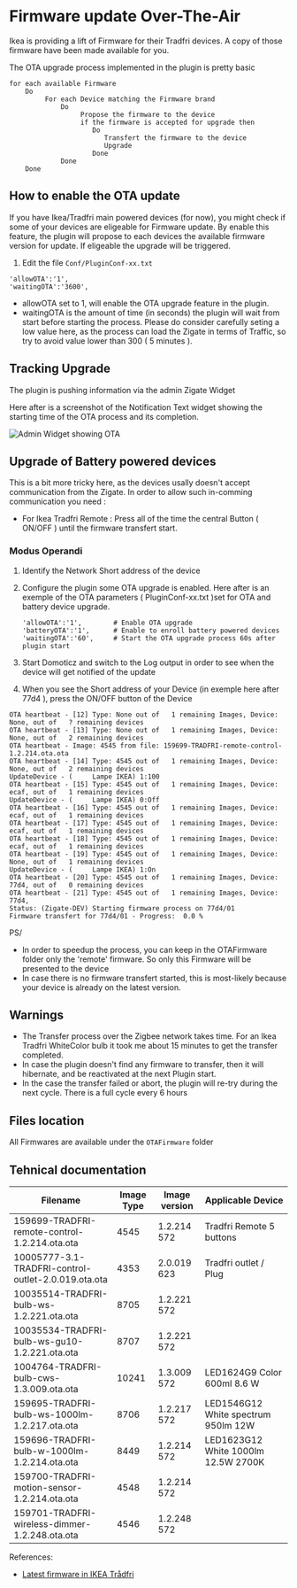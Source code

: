 # Firmware update Over-The-Air

Ikea is providing a lift of Firmware for their Tradfri devices. A copy of those firmware have been made available for you.

The OTA upgrade process implemented in the plugin is pretty basic

```
for each available Firmware
    Do
         For each Device matching the Firmware brand
             Do
                  Propose the firmware to the device
                  if the firmware is accepted for upgrade then
                     Do 
                        Transfert the firmware to the device
                        Upgrade
                     Done
             Done
    Done
```  

## How to enable the OTA update

If you have Ikea/Tradfri main powered devices (for now), you might check if some of your devices are eligeable for Firmware update.
By enable this feature, the plugin will propose to each devices the available firmware version for update. If eligeable the upgrade will be triggered.

1. Edit the file `Conf/PluginConf-xx.txt`

  ```
  'allowOTA':'1',
  'waitingOTA':'3600',
  ```

  * allowOTA set to 1, will enable the OTA upgrade feature in the plugin.
  * waitingOTA is the amount of time (in seconds) the plugin will wait from start before starting the process. Please do consider carefully seting a low value here, as the process can load the Zigate in terms of Traffic, so try to avoid value lower than 300 ( 5 minutes ).
  
## Tracking Upgrade

The plugin is pushing information via the admin Zigate Widget

Here after is a screenshot of the Notification Text widget showing the starting time of the OTA process and its completion.

![Admin Widget showing OTA](https://github.com/pipiche38/Domoticz-Zigate-Wiki/blob/master/Images/OTAu.png)

## Upgrade of Battery powered devices

This is a bit more tricky here, as the devices usally doesn't accept communication from the Zigate. In order to allow such in-comming communication you need :

- For Ikea Tradfri Remote : Press all of the time the central Button ( ON/OFF ) until the firmware transfert start.


### Modus Operandi

1. Identify the Network Short address of the device
1. Configure the plugin some OTA upgrade is enabled.
   Here after is an exemple of the OTA parameters ( PluginConf-xx.txt )set for OTA and battery device upgrade.
   
    ```
    'allowOTA':'1',        # Enable OTA upgrade
    'batteryOTA':'1',      # Enable to enroll battery powered devices
    'waitingOTA':'60',     # Start the OTA upgrade process 60s after plugin start
    ```
    
1. Start Domoticz and switch to the Log output in order to see when the device will get notified of the update
1. When you see the Short address of your Device (in exemple here after 77d4 ), press the ON/OFF button of the Device

```
OTA heartbeat - [12] Type: None out of   1 remaining Images, Device: None, out of   ? remaining devices
OTA heartbeat - [13] Type: None out of   1 remaining Images, Device: None, out of   2 remaining devices
OTA heartbeat - Image: 4545 from file: 159699-TRADFRI-remote-control-1.2.214.ota.ota
OTA heartbeat - [14] Type: 4545 out of   1 remaining Images, Device: None, out of   2 remaining devices
UpdateDevice - (     Lampe IKEA) 1:100
OTA heartbeat - [15] Type: 4545 out of   1 remaining Images, Device: ecaf, out of   1 remaining devices
UpdateDevice - (     Lampe IKEA) 0:Off
OTA heartbeat - [16] Type: 4545 out of   1 remaining Images, Device: ecaf, out of   1 remaining devices
OTA heartbeat - [17] Type: 4545 out of   1 remaining Images, Device: ecaf, out of   1 remaining devices
OTA heartbeat - [18] Type: 4545 out of   1 remaining Images, Device: ecaf, out of   1 remaining devices
OTA heartbeat - [19] Type: 4545 out of   1 remaining Images, Device: None, out of   1 remaining devices
UpdateDevice - (     Lampe IKEA) 1:On
OTA heartbeat - [20] Type: 4545 out of   1 remaining Images, Device: 77d4, out of   0 remaining devices
OTA heartbeat - [21] Type: 4545 out of   1 remaining Images, Device: 77d4, 
Status: (Zigate-DEV) Starting firmware process on 77d4/01
Firmware transfert for 77d4/01 - Progress:  0.0 %
```

PS/
* In order to speedup the process, you can keep in the OTAFirmware folder only the 'remote' firmware. So only this Firmware will be presented to the device
* In case there is no firmware transfert started, this is most-likely because your device is already on the latest version.


## Warnings

* The Transfer process over the Zigbee network takes time. For an Ikea Tradfri WhiteColor bulb it took me about 15 minutes to get the transfer completed.
* In case the plugin doesn't find any firmware to transfer, then it will hibernate, and be reactivated at the next Plugin start.
* In the case the transfer failed or abort, the plugin will re-try during the next cycle. There is a full cycle every 6 hours

## Files location

All Firmwares are available under the `OTAFirmware` folder

## Tehnical documentation

| Filename                                             | Image Type | Image version | Applicable Device |
| --------                                             | ---------- | ------------- | ----------------- |
| 159699-TRADFRI-remote-control-1.2.214.ota.ota        | 4545       |  1.2.214 572   | Tradfri Remote 5 buttons |
| 10005777-3.1-TRADFRI-control-outlet-2.0.019.ota.ota  | 4353       |  2.0.019 623   | Tradfri outlet / Plug    |
| 10035514-TRADFRI-bulb-ws-1.2.221.ota.ota             | 8705       |  1.2.221 572   |                          |
| 10035534-TRADFRI-bulb-ws-gu10-1.2.221.ota.ota        | 8707       |  1.2.221 572   |                          |           
| 1004764-TRADFRI-bulb-cws-1.3.009.ota.ota             | 10241      |  1.3.009 572   | LED1624G9 Color 600ml 8.6 W |
| 159695-TRADFRI-bulb-ws-1000lm-1.2.217.ota.ota        | 8706       |  1.2.217 572   | LED1546G12 White spectrum  950lm 12W |
| 159696-TRADFRI-bulb-w-1000lm-1.2.214.ota.ota         | 8449       |  1.2.214 572   | LED1623G12 White 1000lm 12.5W 2700K  |
| 159700-TRADFRI-motion-sensor-1.2.214.ota.ota         | 4548       |  1.2.214 572   |                          |
| 159701-TRADFRI-wireless-dimmer-1.2.248.ota.ota       | 4546       |  1.2.248 572   |                          |


References:
- [Latest firmware in IKEA Trådfri](https://www.reddit.com/r/tradfri/comments/8c29rm/latest_firmware_in_ikea_tr%C3%A5dfri/ )
